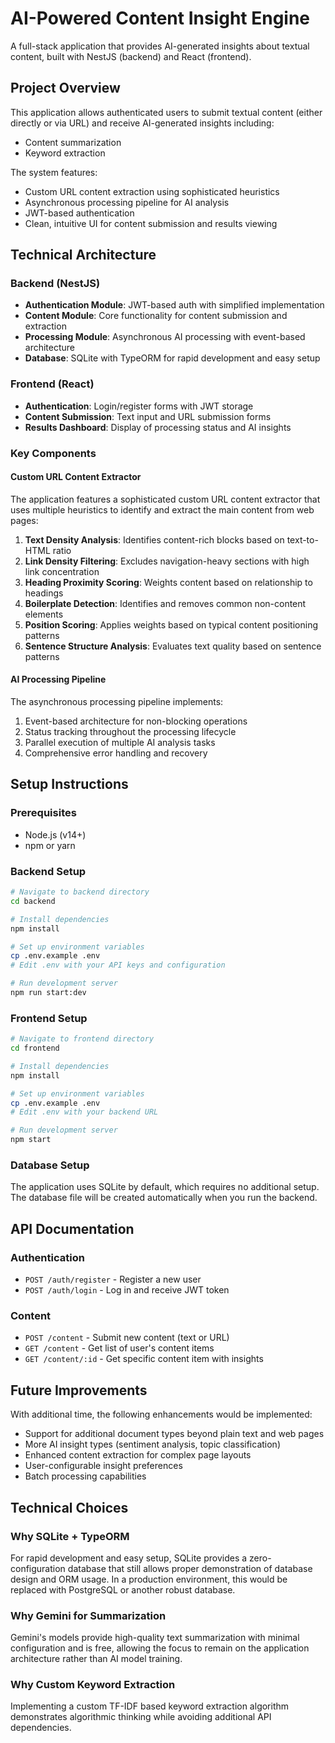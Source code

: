 # AI-Powered Content Insight Engine

A full-stack application that provides AI-generated insights about textual content, built with NestJS (backend) and React (frontend).

## Project Overview

This application allows authenticated users to submit textual content (either directly or via URL) and receive AI-generated insights including:
- Content summarization
- Keyword extraction

The system features:
- Custom URL content extraction using sophisticated heuristics
- Asynchronous processing pipeline for AI analysis
- JWT-based authentication
- Clean, intuitive UI for content submission and results viewing

## Technical Architecture

### Backend (NestJS)
- **Authentication Module**: JWT-based auth with simplified implementation
- **Content Module**: Core functionality for content submission and extraction
- **Processing Module**: Asynchronous AI processing with event-based architecture
- **Database**: SQLite with TypeORM for rapid development and easy setup

### Frontend (React)
- **Authentication**: Login/register forms with JWT storage
- **Content Submission**: Text input and URL submission forms
- **Results Dashboard**: Display of processing status and AI insights

### Key Components

#### Custom URL Content Extractor
The application features a sophisticated custom URL content extractor that uses multiple heuristics to identify and extract the main content from web pages:

1. **Text Density Analysis**: Identifies content-rich blocks based on text-to-HTML ratio
2. **Link Density Filtering**: Excludes navigation-heavy sections with high link concentration
3. **Heading Proximity Scoring**: Weights content based on relationship to headings
4. **Boilerplate Detection**: Identifies and removes common non-content elements
5. **Position Scoring**: Applies weights based on typical content positioning patterns
6. **Sentence Structure Analysis**: Evaluates text quality based on sentence patterns

#### AI Processing Pipeline
The asynchronous processing pipeline implements:
1. Event-based architecture for non-blocking operations
2. Status tracking throughout the processing lifecycle
3. Parallel execution of multiple AI analysis tasks
4. Comprehensive error handling and recovery

## Setup Instructions

### Prerequisites
- Node.js (v14+)
- npm or yarn

### Backend Setup
```bash
# Navigate to backend directory
cd backend

# Install dependencies
npm install

# Set up environment variables
cp .env.example .env
# Edit .env with your API keys and configuration

# Run development server
npm run start:dev
```

### Frontend Setup
```bash
# Navigate to frontend directory
cd frontend

# Install dependencies
npm install

# Set up environment variables
cp .env.example .env
# Edit .env with your backend URL

# Run development server
npm start
```

### Database Setup
The application uses SQLite by default, which requires no additional setup. The database file will be created automatically when you run the backend.

## API Documentation

### Authentication
- `POST /auth/register` - Register a new user
- `POST /auth/login` - Log in and receive JWT token

### Content
- `POST /content` - Submit new content (text or URL)
- `GET /content` - Get list of user's content items
- `GET /content/:id` - Get specific content item with insights

## Future Improvements
With additional time, the following enhancements would be implemented:
- Support for additional document types beyond plain text and web pages
- More AI insight types (sentiment analysis, topic classification)
- Enhanced content extraction for complex page layouts
- User-configurable insight preferences
- Batch processing capabilities

## Technical Choices

### Why SQLite + TypeORM
For rapid development and easy setup, SQLite provides a zero-configuration database that still allows proper demonstration of database design and ORM usage. In a production environment, this would be replaced with PostgreSQL or another robust database.

### Why Gemini for Summarization
Gemini's models provide high-quality text summarization with minimal configuration and is free, allowing the focus to remain on the application architecture rather than AI model training.

### Why Custom Keyword Extraction
Implementing a custom TF-IDF based keyword extraction algorithm demonstrates algorithmic thinking while avoiding additional API dependencies.
